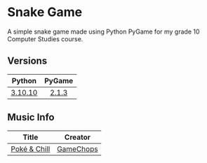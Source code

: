 # Snake Game
A simple snake game made using Python PyGame for my grade 10 Computer Studies course.

## Versions
| **Python** | **PyGame** |
| - | - |
| [<div align = "center">3.10.10</div>](https://www.python.org/downloads/release/python-31010/) | [<div align="center">2.1.3</div>](https://github.com/pygame/pygame/releases/tag/2.1.3) |
## Music Info
| **Title** | **Creator** |
| - | - |
| [<div align = "center">Poké & Chill</div>](https://www.youtube.com/watch?v=2DVpys50LVE) | [<div align = "center">GameChops</div>](https://gamechops.com/) |
